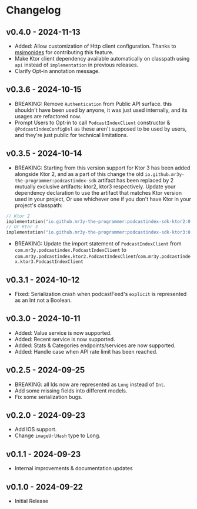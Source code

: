 # Changelog

## v0.4.0 - 2024-11-13

- Added: Allow customization of Http client configuration. Thanks to [msimonides](https://github.com/msimonides) for contributing this feature.
- Make Ktor client dependency available automatically on classpath using `api` instead of `implementation` in previous releases.
- Clarify Opt-in annotation message.

## v0.3.6 - 2024-10-15

- BREAKING: Remove `Authentication` from Public API surface. this shouldn't have been used by anyone, it was just used internally, and its usages are refactored now.
- Prompt Users to Opt-in to call `PodcastIndexClient` constructor & `@PodcastIndexConfigDsl` as these aren't supposed to be used by users, and they're just public for technical limitations.

## v0.3.5 - 2024-10-14

- BREAKING: Starting from this version support for Ktor 3 has been added alongside Ktor 2, and as a part of this change the old `io.github.mr3y-the-programmer:podcastindex-sdk` artifact has been replaced by 2 mutually exclusive artifacts: ktor2, ktor3 respectively. 
Update your dependency declaration to use the artifact that matches Ktor version used in your project, Or use whichever one if you don't have Ktor in your project's classpath:
```kotlin
// Ktor 2
implementation("io.github.mr3y-the-programmer:podcastindex-sdk-ktor2:0.3.5")
// Or Ktor 3
implementation("io.github.mr3y-the-programmer:podcastindex-sdk-ktor3:0.3.5")
```
- BREAKING: Update the import statement of `PodcastIndexClient` from `com.mr3y.podcastindex.PodcastIndexClient` to `com.mr3y.podcastindex.ktor2.PodcastIndexClient`/`com.mr3y.podcastindex.ktor3.PodcastIndexClient`

## v0.3.1 - 2024-10-12

- Fixed: Serialization crash when podcastFeed's `explicit` is represented as an Int not a Boolean.

## v0.3.0 - 2024-10-11

- Added: Value service is now supported.
- Added: Recent service is now supported.
- Added: Stats & Categories endpoints/services are now supported.
- Added: Handle case when API rate limit has been reached.

## v0.2.5 - 2024-09-25

- BREAKING: all Ids now are represented as `Long` instead of `Int`.
- Add some missing fields into different models.
- Fix some serialization bugs.

## v0.2.0 - 2024-09-23

- Add IOS support.
- Change `imageUrlHash` type to Long.

## v0.1.1 - 2024-09-23

- Internal improvements & documentation updates

## v0.1.0 - 2024-09-22

- Initial Release
